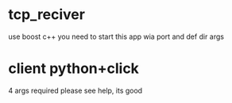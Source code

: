 # tcp_reciver
use boost c++
you need to start this app wia port and def dir args
# client python+click
4 args required
please see help, its good
